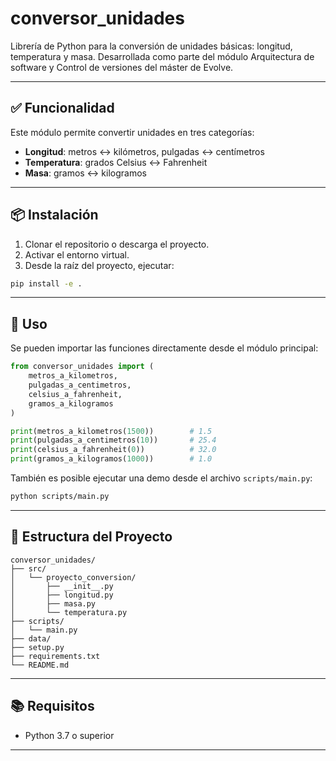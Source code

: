 # conversor_unidades

Librería de Python para la conversión de unidades básicas: longitud, temperatura y masa. Desarrollada como parte del módulo Arquitectura de software y Control de versiones del máster de Evolve.

---

## ✅ Funcionalidad

Este módulo permite convertir unidades en tres categorías:

- **Longitud**: metros ↔ kilómetros, pulgadas ↔ centímetros
- **Temperatura**: grados Celsius ↔ Fahrenheit
- **Masa**: gramos ↔ kilogramos

---

## 📦 Instalación

1. Clonar el repositorio o descarga el proyecto.
2. Activar el entorno virtual.
3. Desde la raíz del proyecto, ejecutar:

```bash
pip install -e .
```

---

## 🚀 Uso

Se pueden importar las funciones directamente desde el módulo principal:

```python
from conversor_unidades import (
    metros_a_kilometros,
    pulgadas_a_centimetros,
    celsius_a_fahrenheit,
    gramos_a_kilogramos
)

print(metros_a_kilometros(1500))        # 1.5
print(pulgadas_a_centimetros(10))       # 25.4
print(celsius_a_fahrenheit(0))          # 32.0
print(gramos_a_kilogramos(1000))        # 1.0
```

También es posible ejecutar una demo desde el archivo `scripts/main.py`:

```bash
python scripts/main.py
```

---

## 📁 Estructura del Proyecto

```
conversor_unidades/
├── src/
│   └── proyecto_conversion/
│       ├── __init__.py
│       ├── longitud.py
│       ├── masa.py
│       └── temperatura.py
├── scripts/
│   └── main.py
├── data/                 
├── setup.py
├── requirements.txt
└── README.md
```

---

## 📚 Requisitos

- Python 3.7 o superior

---
